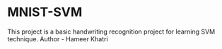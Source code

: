 # MNIST-SVM
This project is a basic handwriting recognition project for learning SVM technique.
Author - Hameer Khatri

